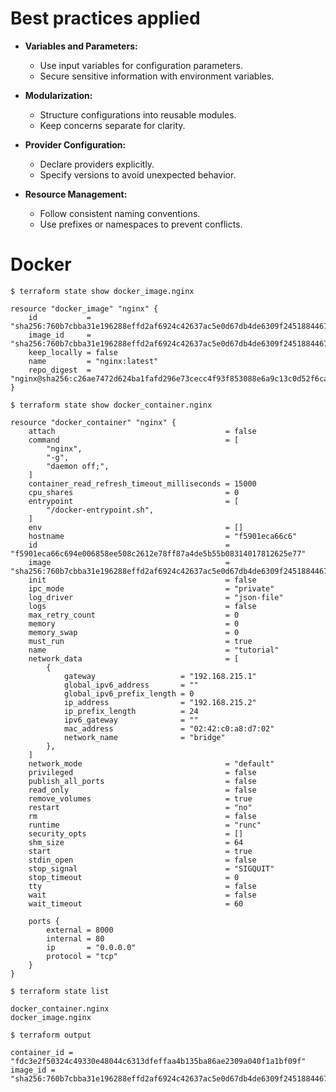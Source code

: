 # Best practices applied
- **Variables and Parameters:**
  - Use input variables for configuration parameters.
  - Secure sensitive information with environment variables.

- **Modularization:**
  - Structure configurations into reusable modules.
  - Keep concerns separate for clarity.

- **Provider Configuration:**
  - Declare providers explicitly.
  - Specify versions to avoid unexpected behavior.

- **Resource Management:**
  - Follow consistent naming conventions.
  - Use prefixes or namespaces to prevent conflicts.

# Docker

`$ terraform state show docker_image.nginx`

```
resource "docker_image" "nginx" {
    id           = "sha256:760b7cbba31e196288effd2af6924c42637ac5e0d67db4de6309f24518844676nginx:latest"
    image_id     = "sha256:760b7cbba31e196288effd2af6924c42637ac5e0d67db4de6309f24518844676"
    keep_locally = false
    name         = "nginx:latest"
    repo_digest  = "nginx@sha256:c26ae7472d624ba1fafd296e73cecc4f93f853088e6a9c13c0d52f6ca5865107"
}

```

`$ terraform state show docker_container.nginx`

```
resource "docker_container" "nginx" {
    attach                                      = false
    command                                     = [
        "nginx",
        "-g",
        "daemon off;",
    ]
    container_read_refresh_timeout_milliseconds = 15000
    cpu_shares                                  = 0
    entrypoint                                  = [
        "/docker-entrypoint.sh",
    ]
    env                                         = []
    hostname                                    = "f5901eca66c6"
    id                                          = "f5901eca66c694e006858ee508c2612e78ff87a4de5b55b08314017812625e77"
    image                                       = "sha256:760b7cbba31e196288effd2af6924c42637ac5e0d67db4de6309f24518844676"
    init                                        = false
    ipc_mode                                    = "private"
    log_driver                                  = "json-file"
    logs                                        = false
    max_retry_count                             = 0
    memory                                      = 0
    memory_swap                                 = 0
    must_run                                    = true
    name                                        = "tutorial"
    network_data                                = [
        {
            gateway                   = "192.168.215.1"
            global_ipv6_address       = ""
            global_ipv6_prefix_length = 0
            ip_address                = "192.168.215.2"
            ip_prefix_length          = 24
            ipv6_gateway              = ""
            mac_address               = "02:42:c0:a8:d7:02"
            network_name              = "bridge"
        },
    ]
    network_mode                                = "default"
    privileged                                  = false
    publish_all_ports                           = false
    read_only                                   = false
    remove_volumes                              = true
    restart                                     = "no"
    rm                                          = false
    runtime                                     = "runc"
    security_opts                               = []
    shm_size                                    = 64
    start                                       = true
    stdin_open                                  = false
    stop_signal                                 = "SIGQUIT"
    stop_timeout                                = 0
    tty                                         = false
    wait                                        = false
    wait_timeout                                = 60

    ports {
        external = 8000
        internal = 80
        ip       = "0.0.0.0"
        protocol = "tcp"
    }
}
```

`$ terraform state list`

```
docker_container.nginx
docker_image.nginx
```

`$ terraform output`

```
container_id = "fdc3e2f50324c49330e48044c6313dfeffaa4b135ba86ae2309a040f1a1bf09f"
image_id = "sha256:760b7cbba31e196288effd2af6924c42637ac5e0d67db4de6309f24518844676nginx:latest"
```
